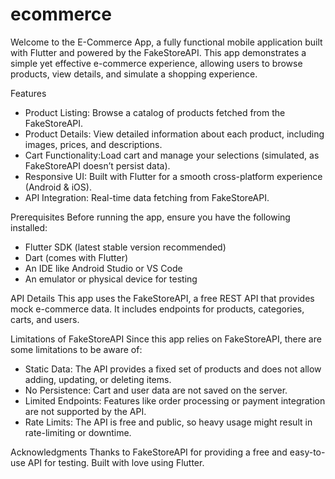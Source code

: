 # ecommerce

Welcome to the E-Commerce App, a fully functional mobile application built with Flutter and powered by the FakeStoreAPI. This app demonstrates a simple yet effective e-commerce experience, allowing users to browse products, view details, and simulate a shopping experience.

Features
 - Product Listing: Browse a catalog of products fetched from the FakeStoreAPI.
 - Product Details: View detailed information about each product, including images, prices, and descriptions.
 - Cart Functionality:Load cart and manage your selections (simulated, as FakeStoreAPI doesn’t persist data).
 - Responsive UI: Built with Flutter for a smooth cross-platform experience (Android & iOS).
 - API Integration: Real-time data fetching from FakeStoreAPI.

Prerequisites
Before running the app, ensure you have the following installed:

 - Flutter SDK (latest stable version recommended)
 - Dart (comes with Flutter)
 - An IDE like Android Studio or VS Code
 - An emulator or physical device for testing


API Details
This app uses the FakeStoreAPI, a free REST API that provides mock e-commerce data. It includes endpoints for products, categories, carts, and users.

Limitations of FakeStoreAPI
Since this app relies on FakeStoreAPI, there are some limitations to be aware of:

 - Static Data: The API provides a fixed set of products and does not allow adding, updating, or deleting items.
 - No Persistence: Cart and user data are not saved on the server.
 - Limited Endpoints: Features like order processing or payment integration are not supported by the API.
 - Rate Limits: The API is free and public, so heavy usage might result in rate-limiting or downtime.

Acknowledgments
Thanks to FakeStoreAPI for providing a free and easy-to-use API for testing.
Built with love using Flutter.
